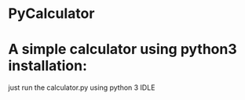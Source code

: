 # PyCalculator
A simple calculator using python3
installation:
=============
just run the calculator.py using python 3 IDLE
